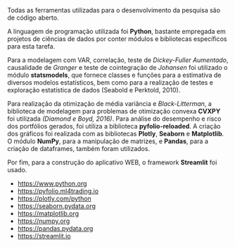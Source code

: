 Todas as ferramentas utilizadas para o desenvolvimento da pesquisa são de código aberto. 

A linguagem de programação utilizada foi **Python**, bastante empregada em projetos de ciências de dados por conter módulos e bibliotecas específicos para esta tarefa.

Para a modelagem com VAR, correlação, teste de *Dickey-Fuller Aumentado*, causalidade de *Granger* e teste de cointegração de *Johansen* foi utilizado o módulo **statsmodels**, que fornece classes e funções para a estimativa de diversos modelos estatísticos, bem como para a realização de testes e exploração estatística de dados (Seabold e Perktold, 2010). 

Para realização da otimização de média variância e *Black-Litterman*, a biblioteca de modelagem para problemas de otimização convexa **CVXPY** foi utilizada *(Diamond e Boyd, 2016)*. Para análise do desempenho e risco dos portfólios gerados, foi utiliza a biblioteca **pyfolio-reloaded**. A criação dos gráficos foi realizada com as bibliotecas **Plotly**, **Seaborn** e **Matplotlib**. O módulo **NumPy**, para a manipulação de matrizes, e **Pandas**, para a criação de dataframes, também foram utilizados. 

Por fim, para a construção do aplicativo WEB, o framework **Streamlit** foi usado.

- https://www.python.org
- https://pyfolio.ml4trading.io
- https://plotly.com/python
- https://seaborn.pydata.org
- https://matplotlib.org
- https://numpy.org
- https://pandas.pydata.org
- https://streamlit.io